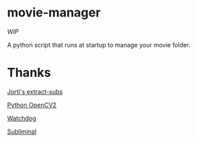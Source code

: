 # movie-manager

*WIP*

A python script that runs at startup to manage your movie folder.

# Thanks

[Jorti's extract-subs](https://github.com/jorti/extract-subs)

[Python OpenCV2](https://pypi.org/project/opencv-python/)

[Watchdog](https://pypi.org/project/watchdog/)

[Subliminal](https://pypi.org/project/subliminal/)